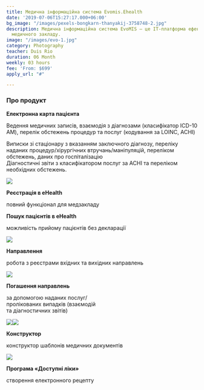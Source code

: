 ```yaml
---
title: Медична інформаційна система Evomis.Ehealth
date: '2019-07-06T15:27:17.000+06:00'
bg_image: "/images/pexels-bongkarn-thanyakij-3758748-2.jpg"
description: Медична інформаційна система EvoMIS — це ІТ-платформа ефективної автоматизації
  медичного закладу.
image: "/images/evo-1.jpg"
category: Photography
teacher: Duis Rio
duration: 06 Month
weekly: 03 hours
fee: 'From: $699'
apply_url: "#"

---
```

### Про продукт

**Електронна карта пацієнта**

Ведення медичних записів, взаємодія з діагнозами (класифікатор ICD-10 AM), перелік обстежень процедур та послуг (кодування за LOINC, ACHI)

Виписки зі стаціонару з вказанням заключного діагнозу, переліку наданих процедур/хірургічних втручань/маніпуляцій, переліком обстежень, даних про госпіталізацію  
Діагностичні звіти з класифікатором послуг за ACHI та переліком необхідних обстежень.</p>

![](/images/6.png)

**Реєстрація в eHealth**

повний функціонал для медзакладу

**Пошук пацієнтів в eHealth**

можливість прийому пацієнтів без декларації

![](/images/4.png)

**Направлення**

робота з реєстрами вхідних та вихідних направлень

![](/images/9.png)

**Погашення направлень**

за допомогою наданих послуг/  
пролікованих випадків (взаємодій  
та діагностичних звітів)

![](/images/7.png)![](/images/8.png)

**Конструктор**

конструктор шаблонів медичних документів

![](/images/5.png)

**Програма «Доступні ліки»**

створення електронного рецепту